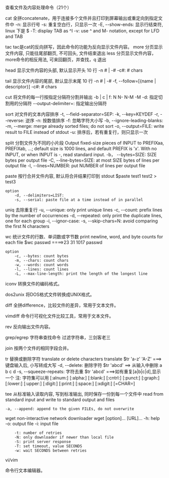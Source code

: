 查看文件及内容处理命令（21个）

cat     全拼concatenate，用于连接多个文件并且打印到屏幕输出或重定向到指定文件中
    -n: 显示行号
    -s: 重复空白行，只显示一次
    -E, --show-ends: 显示行结束符, linux 下是 $
    -T: display TAB as ^I
    -v: use ^ and M- notation, except for LFD and TAB

tac     tac是cat的反向拼写，因此命令的功能为反向显示文件内容。
more    分页显示文件内容, 只能往尾部翻页, 不可回头, 文件结束退出
less    分页显示文件内容，more命令的相反用法, 可来回翻页，并查找，q 退出

head    显示文件内容的头部, 默认显示开头 10 行
    -n # | -#
    -c#: # chars

tail    显示文件内容的尾部, 默认显示末尾 10 行
    -n # | -#
    -f, --follow=[{name | descriptor}]
    -c#: # chars

cut     将文件的每一行按指定分隔符分割并输出
    -b | c | f:  N   N-  N-M   -M
    -d: 指定切割用的分隔符
    --output-delimiter=: 指定输出分隔符

sort    对文件的文本内容排序
    -t, --field-separator=SEP:
    -k, --key=KEYDEF
    -r, --reverse: 逆序
    -n: 按数值排序
    -f: 忽略字符大小写
    -b, --ignore-leading-blanks:
    -m, --merge: merge already sorted files; do not sort
    -o, --output=FILE: write result to FILE instead of stdout
    -u: 排序后，若有重复行，则只显示一次

split   分割文件为不同的小片段
    Output  fixed-size  pieces of INPUT to PREFIXaa, PREFIXab, ...; default
    size is 1000 lines, and default PREFIX is 'x'.  With no INPUT, or  when
    INPUT is -, read standard input.
    -b， --bytes=SIZE: SIZE bytes per output file
    -C, --line-bytes=SIZE: at most SIZE bytes of lines per output file
    -l, --lines=NUMBER: put NUMBER of lines per output file

paste   按行合并文件内容, 默认将合并结果打印到 stdout
    $paste test1 test2 > test3

    option
        -d, --delimiters=LIST:
        -s, --serial: paste file at a time instead of in parallel

uniq    去除重复行
    -u, --unique: only print unique lines
    -c, --count: prefix lines by the number of occurrences
    -d, --repeated: only print the duplicate lines, one for each group
    -i, --ignor-case:
    -s, --skip-chars=N: avoid comparing the first N characters


wc  统计文件的行数、单词数或字节数
    print newline, word, and byte counts for each file
    $wc passwd  ====>23   31 1017 passwd

    option
        -c, --bytes: count bytes
        -m, --chars: count chars
        -w, --words: count words
        -l, --lines: count lines
        -L, --max-line-length: print the length of the longest line

iconv   转换文件的编码格式。

dos2unix    将DOS格式文件转换成UNIX格式。

diff    全拼difference，比较文件的差异，常用于文本文件。

vimdiff     命令行可视化文件比较工具，常用于文本文件。

rev     反向输出文件内容。


grep/egrep  字符串查找命令 过滤字符串，三剑客老三




join    按两个文件的相同字段合并。

tr  替换或删除字符     translate or delete characters
    translate
        $tr 'a-z' 'A-Z'   ===>键盘输入后, 小写转成大写
    -d, --delete: 删除字符  $tr 'abcd'   ==> 从输入中删除 a b c d
    -s, --squeeze-repeats:  字符去重   $tr  'abcd'    ===>如有重复[a|b|c|d],显示一个
    注:
        字符集可以用 [:alnum:] [:alpha:] [:blank:] [:cntrl:] [:punct:] [:graph:] [:lower:] [:upper:] [:digit:] [:print:] [:space:] [:xdigit:] [=CHAR=]


tee     从标准输入读取内容, 写到标准输出, 同时保存一份到每一个文件中
    read from standard input and write to standard output and files

    -a, --append: append to the given FILEs, do not overwrite

wget    non-interactive network downloader
    wget [option]... [URL]...
        -h: help         
        -o: output file
        -i: input file

        -t: number of retries
        -N: only downloader if newer than local file
        -S: print server response
        -T: set timeout, value SECONDS
        -w: wait SECONDS between retries


vi/vim

命令行文本编辑器。
